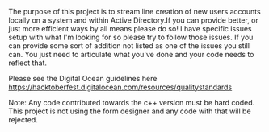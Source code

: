 The purpose of this project is to stream line creation of new users accounts locally on a system and within Active Directory.If you can provide better, or just more efficient ways by all means please do so! I have specific issues setup with what I'm looking for so please try to follow those issues. If you can provide some sort of addition not listed as one of the issues you still can. You just need to articulate what you've done and your code needs to reflect that. 

Please see the Digital Ocean guidelines here https://hacktoberfest.digitalocean.com/resources/qualitystandards   


Note: Any code contributed towards the c++ version must be hard coded. This project is not using the form designer and any code with that will be rejected.
